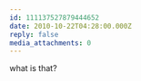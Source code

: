 ```yaml
---
id: 111137527879444652
date: 2010-10-22T04:28:00.000Z
reply: false
media_attachments: 0
---
```


what is that? ​​​​

